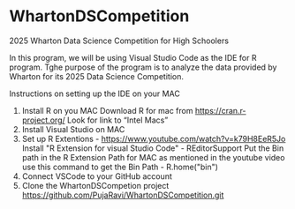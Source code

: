 # WhartonDSCompetition
2025 Wharton Data Science Competition for High Schoolers 

In this program, we will be using Visual Studio Code as the IDE for R program. Tghe purpose of the program is to analyze the data provided by Wharton for its 2025 Data Science Competition.

Instructions on setting up the IDE on your MAC
1. Install R on you MAC
    Download R for mac from https://cran.r-project.org/
    Look for link to “Intel Macs”
2. Install Visual Studio on MAC
3. Set up R Extentions  - https://www.youtube.com/watch?v=k79H8EeR5Jo
    Install "R Extension for visual Studio Code" - REditorSupport
    Put the Bin path in the R Extension Path for MAC as mentioned in the youtube video
    use this command to get the Bin Path - R.home("bin")
4. Connect VSCode to your GitHub account
5. Clone the WhartonDSCompetion project
    https://github.com/PujaRavi/WhartonDSCompetition.git

